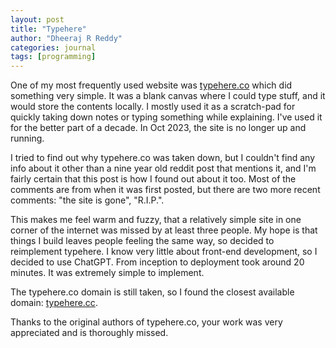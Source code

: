 ```yaml
---
layout: post
title: "Typehere"
author: "Dheeraj R Reddy"
categories: journal
tags: [programming]
---
```


One of my most frequently used website was [typehere.co](https://typehere.co/) which did something very simple. It was a blank canvas where I could type stuff,
and it would store the contents locally. I mostly used it as a scratch-pad for quickly taking down notes or typing something while explaining. I've used it for
the better part of a decade. In Oct 2023, the site is no longer up and running.

I tried to find out why typehere.co was taken down, but I couldn't find any info about it other than a nine year old reddit post
that mentions it, and I'm fairly certain that this post is how I found out about it too. Most of the comments are from when it
was first posted, but there are two more recent comments: "the site is gone", "R.I.P.".

This makes me feel warm and fuzzy, that a relatively simple site in one corner of the internet was missed by at least three people. My hope is that things I build leaves
people feeling the same way, so decided to reimplement typehere. I know very little about front-end development, so I decided to use ChatGPT. From inception to deployment took
around 20 minutes.  It was extremely simple to implement.

The typehere.co domain is still taken, so I found the closest available domain: [typehere.cc](https://typehere.cc/).

Thanks to the original authors of typehere.co, your work was very appreciated and is thoroughly missed.
